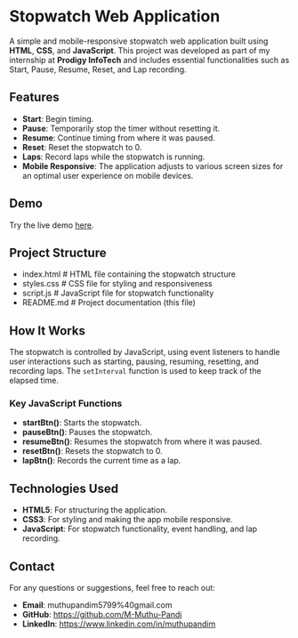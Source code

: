 # Stopwatch Web Application

A simple and mobile-responsive stopwatch web application built using **HTML**, **CSS**, and **JavaScript**. This project was developed as part of my internship at **Prodigy InfoTech** and includes essential functionalities such as Start, Pause, Resume, Reset, and Lap recording.


## Features

- **Start**: Begin timing.
- **Pause**: Temporarily stop the timer without resetting it.
- **Resume**: Continue timing from where it was paused.
- **Reset**: Reset the stopwatch to 0.
- **Laps**: Record laps while the stopwatch is running.
- **Mobile Responsive**: The application adjusts to various screen sizes for an optimal user experience on mobile devices.


## Demo

Try the live demo [here](your-live-demo-link).


## Project Structure

- index.html       # HTML file containing the stopwatch structure
- styles.css       # CSS file for styling and responsiveness
- script.js        # JavaScript file for stopwatch functionality
- README.md        # Project documentation (this file)


## How It Works

The stopwatch is controlled by JavaScript, using event listeners to handle user interactions such as starting, pausing, resuming, resetting, and recording laps. The `setInterval` function is used to keep track of the elapsed time.

### Key JavaScript Functions

- **startBtn()**: Starts the stopwatch.
- **pauseBtn()**: Pauses the stopwatch.
- **resumeBtn()**: Resumes the stopwatch from where it was paused.
- **resetBtn()**: Resets the stopwatch to 0.
- **lapBtn()**: Records the current time as a lap.


## Technologies Used

- **HTML5**: For structuring the application.
- **CSS3**: For styling and making the app mobile responsive.
- **JavaScript**: For stopwatch functionality, event handling, and lap recording.


## Contact

For any questions or suggestions, feel free to reach out:

- **Email**: muthupandim5799%40gmail.com
- **GitHub**: https://github.com/M-Muthu-Pandi
- **LinkedIn**: https://www.linkedin.com/in/muthupandim